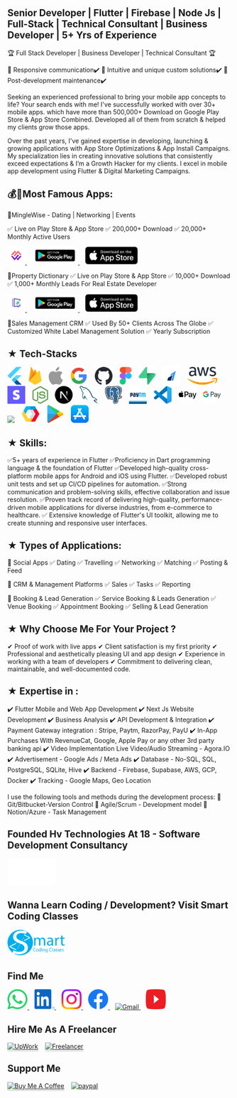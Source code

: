 ## Senior Developer | Flutter | Firebase | Node Js | Full-Stack | Technical Consultant | Business Developer | 5+ Yrs of Experience

🏆 Full Stack Developer | Business Developer | Technical Consultant 🏆

🌟 Responsive communication✔️
🌟 Intuitive and unique custom solutions✔️
🌟 Post-development maintenance✔️

Seeking an experienced professional to bring your mobile app concepts to life? Your search ends with me! I've successfully worked with over 30+ mobile apps. which have more than 500,000+ Download on Google Play Store & App Store Combined. Developed all of them from scratch & helped my clients grow those apps.

Over the past years, I've gained expertise in developing, launching & growing applications with App Store Optimizations & App Install Campaigns. My specialization lies in creating innovative solutions that consistently exceed expectations & I’m a Growth Hacker for my clients. I excel in mobile app development using Flutter & Digital Marketing Campaigns.

## 💰🚀Most Famous Apps:

🌟MingleWise - Dating | Networking | Events

✅ Live on Play Store & App Store
✅ 200,000+ Download
✅ 20,000+ Monthly Active Users

<div class="row">
<a href="https://minglewise.com/">
    <img src="public/icons/minglewise/android.png" height="40">
</a>
&nbsp;&nbsp;
<a href="https://play.google.com/store/apps/details?id=com.appsynergies.minglewise&hl=en_IN">
<img src="public/icons/getitonplaystore/5a902dbf7f96951c82922875.png" height="40">
</a>
&nbsp;&nbsp;
<a href="https://apps.apple.com/in/app/minglewise-dating-pro-events/id1574084760">
<img src="public/icons/downloadfromappstore/5a902db97f96951c82922874.png" height="40">
</a>
</div>

🌟Property Dictionary
✅ Live on Play Store & App Store
✅ 10,000+ Download
✅ 1,000+ Monthly Leads For Real Estate Developer

<div class="row">
<a href="https://https://redux-plp.web.app/">
    <img src="public/icons/pd/icon.png" height="40">
</a>
&nbsp;&nbsp;
<a href="https://play.google.com/store/apps/details?id=com.sararealtors.propertydictionary">
<img src="public/icons/getitonplaystore/5a902dbf7f96951c82922875.png" height="40">
</a>
&nbsp;&nbsp;
<a href="https://apps.apple.com/us/app/property-dictionary/id6502470819">
<img src="public/icons/downloadfromappstore/5a902db97f96951c82922874.png" height="40">
</a>
</div>

🌟Sales Management CRM
✅ Used By 50+ Clients Across The Globe
✅ Customized White Label Management Solution
✅ Yearly Subscription

## ★ Tech-Stacks

<div class="row">
<img src="public/icons/flutter/flutter.svg" height="40">
&nbsp;&nbsp;
<img src="public/icons/firebase/firebase.svg" height="40">
&nbsp;&nbsp;
<img src="public/icons/apple/apple.svg" height="40">
&nbsp;&nbsp;
<img src="public/icons/google/google.svg" height="40">
&nbsp;&nbsp;
<img src="public/icons/github/github.svg" height="40">
&nbsp;&nbsp;
<img src="public/icons/figma/figma.svg" height="40">
&nbsp;&nbsp;
<img src="public/icons/supabase/supabase.svg" height="40">
&nbsp;&nbsp;
<img src="public/icons/razorpay/razorpay.jpeg" height="40">
&nbsp;&nbsp;
<img src="public/icons/aws/aws.svg" height="40">
&nbsp;&nbsp;
<img src="public/icons/stripe/stripe.jpeg" height="40">
&nbsp;&nbsp;
<img src="public/icons/nodejs/nodejs.svg" height="40">
&nbsp;&nbsp;
<img src="public/icons/nextjs/nextjs.svg" height="40">
&nbsp;&nbsp;
<img src="public/icons/mysql/mysql.svg" height="40">
&nbsp;&nbsp;
<img src="public/icons/postgresql/postgresql.svg" height="40">
&nbsp;&nbsp;
<img src="public/icons/paytm/paytm.jpeg" height="40">
&nbsp;&nbsp;
<img src="public/icons/vscode/vscode.svg" height="40">
&nbsp;&nbsp;
<img src="public/icons/apple_pay/apple-pay.svg" height="40">
&nbsp;&nbsp;
<img src="public/icons/google_pay/google-pay.svg" height="40">
&nbsp;&nbsp;
<img src="public/icons/amazon_pay/" height="40">
&nbsp;&nbsp;
<img src="public/icons/google_cloud/google-cloud.svg" height="40">
&nbsp;&nbsp;
<img src="public/icons/playstore/playstore.svg" height="40">
&nbsp;&nbsp;
<img src="public/icons/appstore/app-store.svg" height="40">
</div>

## ★ Skills:

✅5+ years of experience in Flutter
✅Proficiency in Dart programming language & the foundation of Flutter
✅Developed high-quality cross-platform mobile apps for Android and iOS using Flutter.
✅Developed robust unit tests and set up CI/CD pipelines for automation.
✅Strong communication and problem-solving skills, effective collaboration and issue resolution.
✅Proven track record of delivering high-quality, performance-driven mobile applications for diverse industries, from e-commerce to healthcare.
✅ Extensive knowledge of Flutter's UI toolkit, allowing me to create stunning and responsive user interfaces.

## ★ Types of Applications:

🌟 Social Apps
✅ Dating
✅ Travelling
✅ Networking
✅ Matching
✅ Posting & Feed

🌟 CRM & Management Platforms
✅ Sales
✅ Tasks
✅ Reporting

🌟 Booking & Lead Generation
✅ Service Booking & Leads Generation
✅ Venue Booking
✅ Appointment Booking
✅ Selling & Lead Generation

## ★ Why Choose Me For Your Project ?

✔ Proof of work with live apps
✔ Client satisfaction is my first priority
✔ Professional and aesthetically pleasing UI and app design
✔ Experience in working with a team of developers
✔ Commitment to delivering clean, maintainable, and well-documented code.

## ★ Expertise in :

✔️ Flutter Mobile and Web App Development
✔️ Next Js Website Development
✔️ Business Analysis
✔️ API Development & Integration
✔️ Payment Gateway integration : Stripe, Paytm, RazorPay, PayU
✔️ In-App Purchases With RevenueCat, Google, Apple Pay or any other 3rd party banking api
✔️ Video Implementation Live Video/Audio Streaming - Agora.IO
✔️ Advertisement - Google Ads / Meta Ads
✔️ Database - No-SQL, SQL, PostgreSQL, SQLite, Hive
✔️ Backend - Firebase, Supabase, AWS, GCP, Docker
✔️ Tracking - Google Maps, Geo Location

I use the following tools and methods during the development process:
🌟 Git/Bitbucket-Version Control
🌟 Agile/Scrum - Development model
🌟 Notion/Azure - Task Management

## Founded Hv Technologies At 18 - Software Development Consultancy

<a href="https://www.hvtechnologies.app/" target="_blank">
    <img src="public/icons/hvtechnologies/logo2.png" alt="Hv Technologies" height="60">
</a>

## Wanna Learn Coding / Development? Visit Smart Coding Classes

<a href="https://www.smartcodingclasses.com/" target="_blank">
    <img src="public/icons/smartcodingclasses/Logo.png" alt="Smart Coding Classes" height="60">
</a>

## Find Me

<div class="row">
<a href="https://wa.me/+918588099741?text=Hi" target="_blank">
<img src='public/icons/whatsapp/whatsapp.svg' alt="Whatsapp Vertical" height="45" width="45">
</a>
&nbsp;&nbsp;
<a href="https://www.linkedin.com/in/hardikvij/?original_referer=https%3A%2F%2Fwww.hardikvij.com%2F" target="_blank">
<img src='public/icons/linkedin/linkedin.svg' alt="LinkedIn" height="45" width="45">
</a>
&nbsp;&nbsp;
<a href="https://www.instagram.com/hardik.vij/" target="_blank">
<img src='public/icons/instagram/instagram.svg' alt="Instagram" height="45" width="45">
</a>
&nbsp;&nbsp;
<a href="https://www.facebook.com/hardikkvij19599/" target="_blank">
<img src='public/icons/facebook/facebook.svg' alt="Facebook" height="45" width="45">
</a>
&nbsp;&nbsp;
<a href="https://mail.google.com/mail/?view=cm&fs=1&to=hardikvij195@gmail.com"  target="_blank">
<img src='public/icons/gmail/gmail.svg' alt="Gmail" height="45" width="45">
</a>
&nbsp;&nbsp;
<a href="https://www.youtube.com/channel/UC1tXYDNGfZMRPt1ZgjNJ99g" target="_blank">
<img src='public/icons/youtube/youtube.svg' alt="Youtube" height="45" width="45">
</a>
</div>

## Hire Me As A Freelancer

<div class="row">
<a href="https://www.upwork.com/freelancers/~01f267a3d02b20a278?mp_source=share" target="_blank"><img src="https://firebasestorage.googleapis.com/v0/b/hardikvij-1254e.appspot.com/o/AppIcon_Circle_UpGreen.jpg?alt=media&token=ad66cbe0-be00-46d9-b277-83050468a0d0" alt="UpWork" style="height: 41px !important;width: 41px !important;box-shadow: 0px 3px 2px 0px rgba(190, 190, 190, 0.5) !important;-webkit-box-shadow: 0px 3px 2px 0px rgba(190, 190, 190, 0.5) !important;" ></a>
&nbsp;&nbsp;
<a href="https://www.freelancer.com/u/hardikvij195" target="_blank"><img src="https://firebasestorage.googleapis.com/v0/b/hardikvij-1254e.appspot.com/o/freelancer-1.svg?alt=media&token=480c0001-eac9-4b7f-a94b-602c81f7d4c7" alt="Freelancer" style="height: 41px !important;width: 41px !important;box-shadow: 0px 3px 2px 0px rgba(190, 190, 190, 0.5) !important;-webkit-box-shadow: 0px 3px 2px 0px rgba(190, 190, 190, 0.5) !important;" ></a>
</div>

## Support Me

<div class="row">
<a href="https://www.buymeacoffee.com/hardikvij195" target="_blank"><img src="https://www.buymeacoffee.com/assets/img/custom_images/orange_img.png" alt="Buy Me A Coffee" style="height: 41px !important;width: 174px !important;box-shadow: 0px 3px 2px 0px rgba(190, 190, 190, 0.5) !important;-webkit-box-shadow: 0px 3px 2px 0px rgba(190, 190, 190, 0.5) !important;" ></a>
&nbsp;&nbsp;
<a href="https://www.paypal.me/HardikVij"  target="_blank">
    <img src="https://www.paypalobjects.com/webstatic/mktg/logo/pp_cc_mark_37x23.jpg" alt="paypal">
</a>
</div>
